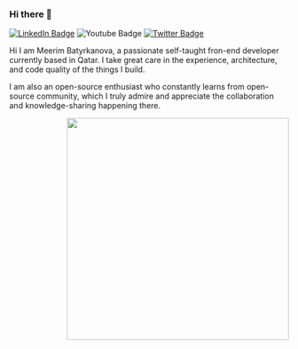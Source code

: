 ### Hi there 👋 

<!--
**meerimbatyr/meerimbatyr** is a ✨ _special_ ✨ repository because its `README.md` (this file) appears on your GitHub profile.

Here are some ideas to get you started:

- 🔭 I’m currently working on ...
- 🌱 I’m currently learning ...
- 👯 I’m looking to collaborate on ...
- 🤔 I’m looking for help with ...
- 💬 Ask me about ...
- 📫 How to reach me: ...
- 😄 Pronouns: ...
- ⚡ Fun fact: ...
-->


<div id="badges">
  <a href="https://www.linkedin.com/in/meerim-batyrkanova-3494a3184/"><img src="https://img.shields.io/badge/LinkedIn-blue?style=for-the-badge&logo=linkedin&logoColor=white" alt="LinkedIn Badge"/></a>
  <img src="https://img.shields.io/badge/YouTube-red?style=for-the-badge&logo=youtube&logoColor=white" alt="Youtube Badge"/>
  <a href="https://twitter.com/MeerimBatyr"><img src="https://img.shields.io/badge/Twitter-blue?style=for-the-badge&logo=twitter&logoColor=white" alt="Twitter Badge"/></a>
</div>



Hi I am  Meerim Batyrkanova, a passionate self-taught fron-end developer currently based in Qatar.  I take great care in the experience, architecture, and code quality of the things I build.

I am also an open-source enthusiast who constantly learns from open-source community, which I truly admire and appreciate the collaboration and knowledge-sharing happening there.




<div id="header" align="right">
  <img src="https://media.giphy.com/media/hpXdHPfFI5wTABdDx9/giphy.gif" width="400"/>
</div>


